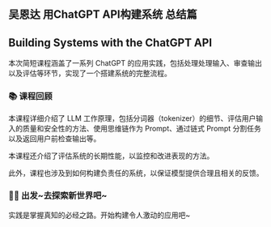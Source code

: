 ## 吴恩达 用ChatGPT API构建系统 总结篇

## Building Systems with the ChatGPT API

本次简短课程涵盖了一系列 ChatGPT 的应用实践，包括处理处理输入、审查输出以及评估等环节，实现了一个搭建系统的完整流程。

### 📚 课程回顾

本课程详细介绍了 LLM 工作原理，包括分词器（tokenizer）的细节、评估用户输入的质量和安全性的方法、使用思维链作为 Prompt、通过链式 Prompt 分割任务以及返回用户前检查输出等。

本课程还介绍了评估系统的长期性能，以监控和改进表现的方法。

此外，课程也涉及到如何构建负责任的系统，以保证模型提供合理且相关的反馈。

### 💪🏻 出发~去探索新世界吧~

实践是掌握真知的必经之路。开始构建令人激动的应用吧~
